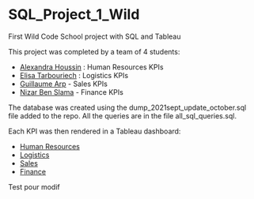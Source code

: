 # SQL_Project_1_Wild
First Wild Code School project with SQL and Tableau

This project was completed by a team of 4 students:
- [Alexandra Houssin](https://github.com/alexandrahoussin) : Human Resources KPIs
- [Elisa Tarbouriech](https://github.com/ElisaTarbouriech) : Logistics KPIs
- [Guillaume Arp](https://github.com/GuillaumeArp) - Sales KPIs
- [Nizar Ben Slama](https://github.com/bennizar87) - Finance KPIs

The database was created using the dump_2021sept_update_october.sql file added to the repo.
All the queries are in the file all_sql_queries.sql.

Each KPI was then rendered in a Tableau dashboard:
- [Human Resources](https://public.tableau.com/app/profile/alexandra.houssin/viz/KPI_Human_Ressources/Tableaudebord2?publish=yes)
- [Logistics](https://public.tableau.com/app/profile/tarbouriech/viz/PROJET_KPI_LOGISTIC/tableaudebord?publish=yes)
- [Sales](https://public.tableau.com/app/profile/guillaume.arp/viz/Project_1_Remote/Sales_dashboard?publish=yes)
- [Finance](https://public.tableau.com/app/profile/nizar5526/viz/Book1_16335785799400/Dashboard1)


Test pour modif
